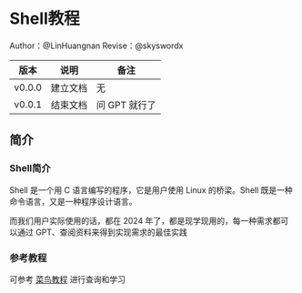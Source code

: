 # Shell教程

Author：@LinHuangnan
Revise：@skyswordx

| 版本     | 说明   | 备注        |
| ------ | ---- | --------- |
| v0.0.0 | 建立文档 | 无         |
| v0.0.1 | 结束文档 | 问 GPT 就行了 |

## 简介

### Shell简介

Shell 是一个用 C 语言编写的程序，它是用户使用 Linux 的桥梁。Shell 既是一种命令语言，又是一种程序设计语言。

而我们用户实际使用的话，都在 2024 年了，都是现学现用的，每一种需求都可以通过 GPT、查阅资料来得到实现需求的最佳实践

### 参考教程

可参考 [菜鸟教程](https://www.runoob.com/linux/linux-shell.html) 进行查询和学习







